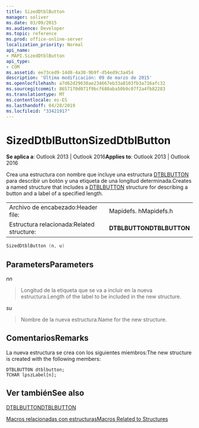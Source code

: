```yaml
---
title: SizedDtblButton
manager: soliver
ms.date: 03/09/2015
ms.audience: Developer
ms.topic: reference
ms.prod: office-online-server
localization_priority: Normal
api_name:
- MAPI.SizedDtblButton
api_type:
- COM
ms.assetid: ee73ced9-14d8-4a30-9b9f-d54ed9c3a454
description: 'Última modificación: 09 de marzo de 2015'
ms.openlocfilehash: a7d62d29638ae234667eb33a8103fb3a716afc32
ms.sourcegitcommit: 8657170d071f9bcf680aba50b9c07f2a4fb82283
ms.translationtype: MT
ms.contentlocale: es-ES
ms.lasthandoff: 04/28/2019
ms.locfileid: "33421917"
---
```

# <a name="sizeddtblbutton"></a><span data-ttu-id="9b9ef-103">SizedDtblButton</span><span class="sxs-lookup"><span data-stu-id="9b9ef-103">SizedDtblButton</span></span>

  
  
<span data-ttu-id="9b9ef-104">**Se aplica a**: Outlook 2013 | Outlook 2016</span><span class="sxs-lookup"><span data-stu-id="9b9ef-104">**Applies to**: Outlook 2013 | Outlook 2016</span></span> 
  
<span data-ttu-id="9b9ef-105">Crea una estructura con nombre que incluye una estructura [DTBLBUTTON](dtblbutton.md) para describir un botón y una etiqueta de una longitud determinada.</span><span class="sxs-lookup"><span data-stu-id="9b9ef-105">Creates a named structure that includes a [DTBLBUTTON](dtblbutton.md) structure for describing a button and a label of a specified length.</span></span> 
  
|||
|:-----|:-----|
|<span data-ttu-id="9b9ef-106">Archivo de encabezado:</span><span class="sxs-lookup"><span data-stu-id="9b9ef-106">Header file:</span></span>  <br/> |<span data-ttu-id="9b9ef-107">Mapidefs. h</span><span class="sxs-lookup"><span data-stu-id="9b9ef-107">Mapidefs.h</span></span>  <br/> |
|<span data-ttu-id="9b9ef-108">Estructura relacionada:</span><span class="sxs-lookup"><span data-stu-id="9b9ef-108">Related structure:</span></span>  <br/> |<span data-ttu-id="9b9ef-109">**DTBLBUTTON**</span><span class="sxs-lookup"><span data-stu-id="9b9ef-109">**DTBLBUTTON**</span></span> <br/> |
   
```cpp
SizedDtblButton (n, u)
```

## <a name="parameters"></a><span data-ttu-id="9b9ef-110">Parameters</span><span class="sxs-lookup"><span data-stu-id="9b9ef-110">Parameters</span></span>

 <span data-ttu-id="9b9ef-111">_n_</span><span class="sxs-lookup"><span data-stu-id="9b9ef-111">_n_</span></span>
  
> <span data-ttu-id="9b9ef-112">Longitud de la etiqueta que se va a incluir en la nueva estructura.</span><span class="sxs-lookup"><span data-stu-id="9b9ef-112">Length of the label to be included in the new structure.</span></span>
    
 <span data-ttu-id="9b9ef-113">_s_</span><span class="sxs-lookup"><span data-stu-id="9b9ef-113">_u_</span></span>
  
> <span data-ttu-id="9b9ef-114">Nombre de la nueva estructura.</span><span class="sxs-lookup"><span data-stu-id="9b9ef-114">Name for the new structure.</span></span>
    
## <a name="remarks"></a><span data-ttu-id="9b9ef-115">Comentarios</span><span class="sxs-lookup"><span data-stu-id="9b9ef-115">Remarks</span></span>

<span data-ttu-id="9b9ef-116">La nueva estructura se crea con los siguientes miembros:</span><span class="sxs-lookup"><span data-stu-id="9b9ef-116">The new structure is created with the following members:</span></span>
  
```
DTBLBUTTON dtblbutton;
TCHAR lpszLabel[n];

```

## <a name="see-also"></a><span data-ttu-id="9b9ef-117">Ver también</span><span class="sxs-lookup"><span data-stu-id="9b9ef-117">See also</span></span>



[<span data-ttu-id="9b9ef-118">DTBLBUTTON</span><span class="sxs-lookup"><span data-stu-id="9b9ef-118">DTBLBUTTON</span></span>](dtblbutton.md)


[<span data-ttu-id="9b9ef-119">Macros relacionadas con estructuras</span><span class="sxs-lookup"><span data-stu-id="9b9ef-119">Macros Related to Structures</span></span>](macros-related-to-structures.md)

